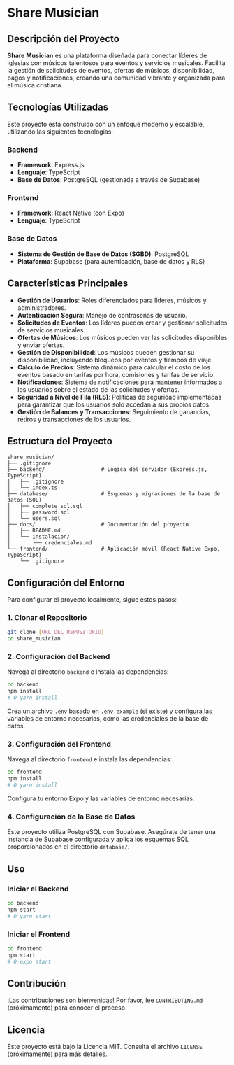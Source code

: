 # Share Musician

## Descripción del Proyecto

**Share Musician** es una plataforma diseñada para conectar líderes de iglesias con músicos talentosos para eventos y servicios musicales. Facilita la gestión de solicitudes de eventos, ofertas de músicos, disponibilidad, pagos y notificaciones, creando una comunidad vibrante y organizada para el música cristiana.

## Tecnologías Utilizadas

Este proyecto está construido con un enfoque moderno y escalable, utilizando las siguientes tecnologías:

### Backend

*   **Framework**: Express.js
*   **Lenguaje**: TypeScript
*   **Base de Datos**: PostgreSQL (gestionada a través de Supabase)

### Frontend

*   **Framework**: React Native (con Expo)
*   **Lenguaje**: TypeScript

### Base de Datos

*   **Sistema de Gestión de Base de Datos (SGBD)**: PostgreSQL
*   **Plataforma**: Supabase (para autenticación, base de datos y RLS)

## Características Principales

*   **Gestión de Usuarios**: Roles diferenciados para líderes, músicos y administradores.
*   **Autenticación Segura**: Manejo de contraseñas de usuario.
*   **Solicitudes de Eventos**: Los líderes pueden crear y gestionar solicitudes de servicios musicales.
*   **Ofertas de Músicos**: Los músicos pueden ver las solicitudes disponibles y enviar ofertas.
*   **Gestión de Disponibilidad**: Los músicos pueden gestionar su disponibilidad, incluyendo bloqueos por eventos y tiempos de viaje.
*   **Cálculo de Precios**: Sistema dinámico para calcular el costo de los eventos basado en tarifas por hora, comisiones y tarifas de servicio.
*   **Notificaciones**: Sistema de notificaciones para mantener informados a los usuarios sobre el estado de las solicitudes y ofertas.
*   **Seguridad a Nivel de Fila (RLS)**: Políticas de seguridad implementadas para garantizar que los usuarios solo accedan a sus propios datos.
*   **Gestión de Balances y Transacciones**: Seguimiento de ganancias, retiros y transacciones de los usuarios.

## Estructura del Proyecto

```
share_musician/
├── .gitignore
├── backend/                  # Lógica del servidor (Express.js, TypeScript)
│   ├── .gitignore
│   └── index.ts
├── database/                 # Esquemas y migraciones de la base de datos (SQL)
│   ├── complete_sql.sql
│   ├── password.sql
│   └── users.sql
├── docs/                     # Documentación del proyecto
│   ├── README.md
│   └── instalacion/
│       └── credenciales.md
└── frontend/                 # Aplicación móvil (React Native Expo, TypeScript)
    └── .gitignore
```

## Configuración del Entorno

Para configurar el proyecto localmente, sigue estos pasos:

### 1. Clonar el Repositorio

```bash
git clone [URL_DEL_REPOSITORIO]
cd share_musician
```

### 2. Configuración del Backend

Navega al directorio `backend` e instala las dependencias:

```bash
cd backend
npm install
# O yarn install
```

Crea un archivo `.env` basado en `.env.example` (si existe) y configura las variables de entorno necesarias, como las credenciales de la base de datos.

### 3. Configuración del Frontend

Navega al directorio `frontend` e instala las dependencias:

```bash
cd frontend
npm install
# O yarn install
```

Configura tu entorno Expo y las variables de entorno necesarias.

### 4. Configuración de la Base de Datos

Este proyecto utiliza PostgreSQL con Supabase. Asegúrate de tener una instancia de Supabase configurada y aplica los esquemas SQL proporcionados en el directorio `database/`.

## Uso

### Iniciar el Backend

```bash
cd backend
npm start
# O yarn start
```

### Iniciar el Frontend

```bash
cd frontend
npm start
# O expo start
```

## Contribución

¡Las contribuciones son bienvenidas! Por favor, lee `CONTRIBUTING.md` (próximamente) para conocer el proceso.

## Licencia

Este proyecto está bajo la Licencia MIT. Consulta el archivo `LICENSE` (próximamente) para más detalles.